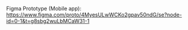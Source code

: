 Figma Prototype (Mobile app):
https://www.figma.com/proto/4MyesULwWCKo2gpav50ndG/se?node-id=0-1&t=g8sbg2wuLbMCaW31-1 
